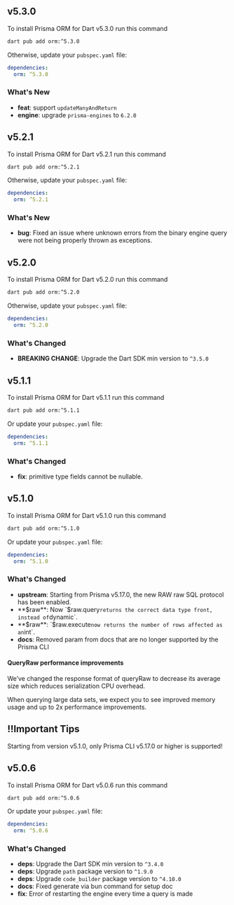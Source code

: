## v5.3.0

To install Prisma ORM for Dart v5.3.0 run this command

```bash
dart pub add orm:^5.3.0
```

Otherwise, update your `pubspec.yaml` file:

```yaml
dependencies:
  orm: ^5.3.0
```

### What's New

- **feat**: support `updateManyAndReturn`
- **engine**: upgrade `prisma-engines` to `6.2.0`

## v5.2.1

To install Prisma ORM for Dart v5.2.1 run this command

```bash
dart pub add orm:^5.2.1
```

Otherwise, update your `pubspec.yaml` file:

```yaml
dependencies:
  orm: ^5.2.1
```

### What's New

- **bug**: Fixed an issue where unknown errors from the binary engine query were not being properly thrown as exceptions.

## v5.2.0

To install Prisma ORM for Dart v5.2.0 run this command

```bash
dart pub add orm:^5.2.0
```

Otherwise, update your `pubspec.yaml` file:

```yaml
dependencies:
  orm: ^5.2.0
```

### What's Changed

- **BREAKING CHANGE**: Upgrade the Dart SDK min version to `^3.5.0`

## v5.1.1

To install Prisma ORM for Dart v5.1.1 run this command

```bash
dart pub add orm:^5.1.1
```

Or update your `pubspec.yaml` file:

```yaml
dependencies:
  orm: ^5.1.1
```

### What's Changed

- **fix**: primitive type fields cannot be nullable.

## v5.1.0

To install Prisma ORM for Dart v5.1.0 run this command

```bash
dart pub add orm:^5.1.0
```

Or update your `pubspec.yaml` file:

```yaml
dependencies:
  orm: ^5.1.0
```

### What's Changed

- **upstream**: Starting from Prisma v5.17.0, the new RAW raw SQL protocol has been enabled.
- **$raw**: Now `$raw.query` returns the correct data type front, instead of `dynamic`.
- **$raw**: `$raw.execute` now returns the number of rows affected as an `int`.
- **docs**: Removed param from docs that are no longer supported by the Prisma CLI

#### QueryRaw performance improvements

We’ve changed the response format of queryRaw to decrease its average size which reduces serialization CPU overhead.

When querying large data sets, we expect you to see improved memory usage and up to 2x performance improvements.

## ‼️Important Tips

Starting from version v5.1.0, only Prisma CLI v5.17.0 or higher is supported!

## v5.0.6

To install Prisma ORM for Dart v5.0.6 run this command

```bash
dart pub add orm:^5.0.6
```

Or update your `pubspec.yaml` file:

```yaml
dependencies:
  orm: ^5.0.6
```

### What's Changed

- **deps**: Upgrade the Dart SDK min version to `^3.4.0`
- **deps**: Upgrade `path` package version to `^1.9.0`
- **deps**: Upgrade `code_builder` package version to `^4.10.0`
- **docs**: Fixed generate via bun command for setup doc
- **fix**: Error of restarting the engine every time a query is made
